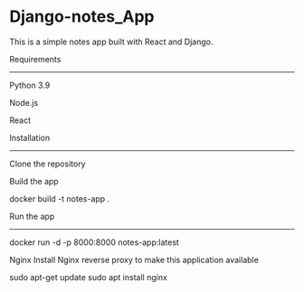 # Django-notes_App

This is a simple notes app built with React and Django.

Requirements
________________________
Python 3.9

Node.js

React

Installation
________________________________
Clone the repository

Build the app

docker build -t notes-app .

Run the app
________________
docker run -d -p 8000:8000 notes-app:latest

Nginx
Install Nginx reverse proxy to make this application available


sudo apt-get update sudo apt install nginx

